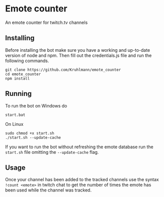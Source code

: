 # Emote counter
An emote counter for twitch.tv channels

## Installing
Before installing the bot make sure you have a working and up-to-date version of node and npm. Then fill out the credentials.js file and run the following commands.
```
git clone https://github.com/Kruhlmann/emote_counter
cd emote_counter
npm install
```
## Running
To run the bot on Windows do
```
start.bat
```
On Linux
```
sudo chmod +x start.sh
./start.sh --update-cache
```
If you want to run the bot without refreshing the emote database run the `start.sh` file omitting the `--update-cache` flag.

## Usage
Once your channel has been added to the tracked channels use the syntax `!count <emote>` in twitch chat to get the number of times the emote has been used while the channel was tracked.
